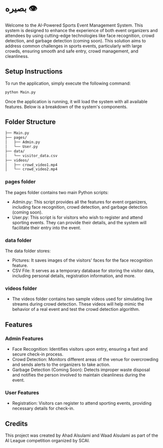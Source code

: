 # بصيره 👁️

Welcome to the AI-Powered Sports Event Management System. This system is designed to enhance the experience of both event organizers and attendees by using cutting-edge technologies like face recognition, crowd detection, and garbage detection (coming soon). This solution aims to address common challenges in sports events, particularly with large crowds, ensuring smooth and safe entry, crowd management, and cleanliness.

## Setup Instructions
To run the application, simply execute the following command:

```bash
python Main.py
```
Once the application is running, it will load the system with all available features. Below is a breakdown of the system's components.

## Folder Structure
```bash
├── Main.py
├── pages/
│   ├── Admin.py
│   └── User.py
├── data/
│   └── visitor_data.csv
├── videos/
│   ├── crowd_video1.mp4
│   └── crowd_video2.mp4
```

### pages folder
The pages folder contains two main Python scripts:
- Admin.py: This script provides all the features for event organizers, including face recognition, crowd detection, and garbage detection (coming soon).
- User.py: This script is for visitors who wish to register and attend sporting events. They can provide their details, and the system will facilitate their entry into the event.

### data folder
The data folder stores:
- Pictures: It saves images of the visitors' faces for the face recognition feature.
- CSV File: It serves as a temporary database for storing the visitor data, including personal details, registration information, and more.

### videos folder
- The videos folder contains two sample videos used for simulating live streams during crowd detection. These videos will help mimic the behavior of a real event and test the crowd detection algorithm.

## Features
### Admin Features
- Face Recognition: Identifies visitors upon entry, ensuring a fast and secure check-in process.
- Crowd Detection: Monitors different areas of the venue for overcrowding and sends alerts to the organizers to take action.
- Garbage Detection (Coming Soon): Detects improper waste disposal and notifies the person involved to maintain cleanliness during the event.

### User Features
- Registration: Visitors can register to attend sporting events, providing necessary details for check-in.

## Credits
This project was created by Ahad Alsulami and Waad Alsulami as part of the AI League competition organized by SCAI.
